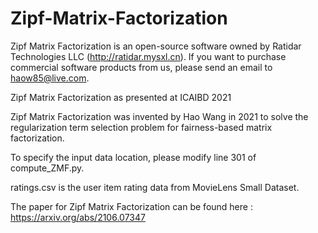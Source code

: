 # Zipf-Matrix-Factorization

Zipf Matrix Factorization is an open-source software owned by Ratidar Technologies LLC (http://ratidar.mysxl.cn). If you want to purchase commercial software products from us, please send an email to haow85@live.com.

Zipf Matrix Factorization as presented at ICAIBD 2021

Zipf Matrix Factorization was invented by Hao Wang in 2021 to solve the regularization term selection problem for fairness-based matrix factorization.

To specify the input data location, please modify line 301 of compute_ZMF.py.

ratings.csv is the user item rating data from MovieLens Small Dataset.

The paper for Zipf Matrix Factorization can be found here : https://arxiv.org/abs/2106.07347
